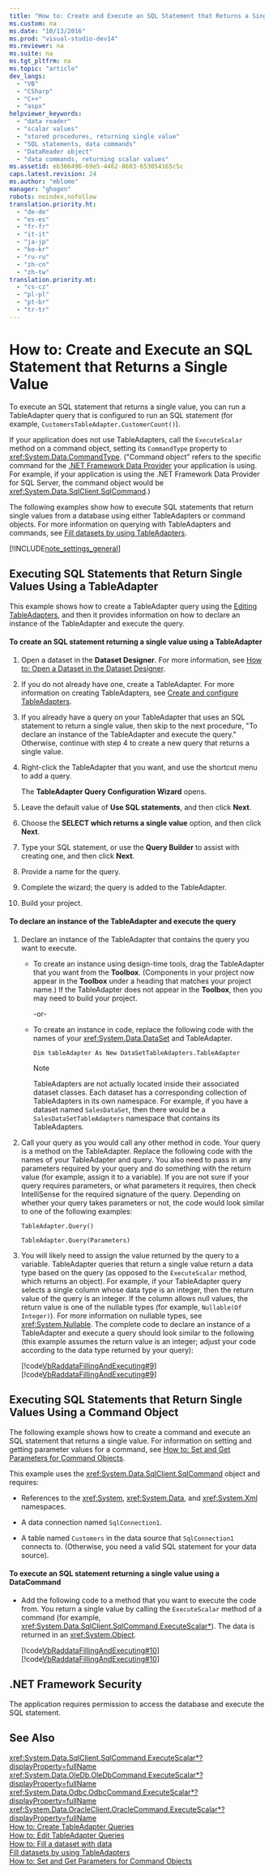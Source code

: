 ```yaml
---
title: "How to: Create and Execute an SQL Statement that Returns a Single Value"
ms.custom: na
ms.date: "10/13/2016"
ms.prod: "visual-studio-dev14"
ms.reviewer: na
ms.suite: na
ms.tgt_pltfrm: na
ms.topic: "article"
dev_langs: 
  - "VB"
  - "CSharp"
  - "C++"
  - "aspx"
helpviewer_keywords: 
  - "data reader"
  - "scalar values"
  - "stored procedures, returning single value"
  - "SQL statements, data commands"
  - "DataReader object"
  - "data commands, returning scalar values"
ms.assetid: eb366496-69e5-4462-8683-653054165c5c
caps.latest.revision: 24
ms.author: "mblome"
manager: "ghogen"
robots: noindex,nofollow
translation.priority.ht: 
  - "de-de"
  - "es-es"
  - "fr-fr"
  - "it-it"
  - "ja-jp"
  - "ko-kr"
  - "ru-ru"
  - "zh-cn"
  - "zh-tw"
translation.priority.mt: 
  - "cs-cz"
  - "pl-pl"
  - "pt-br"
  - "tr-tr"
---
```

# How to: Create and Execute an SQL Statement that Returns a Single Value
To execute an SQL statement that returns a single value, you can run a TableAdapter query that is configured to run an SQL statement (for example, `CustomersTableAdapter.CustomerCount()`).  
  
 If your application does not use TableAdapters, call the `ExecuteScalar` method on a command object, setting its `CommandType` property to <xref:System.Data.CommandType>. ("Command object" refers to the specific command for the [.NET Framework Data Provider](../Topic/.NET%20Framework%20Data%20Providers.md) your application is using. For example, if your application is using the .NET Framework Data Provider for SQL Server, the command object would be <xref:System.Data.SqlClient.SqlCommand>.)  
  
 The following examples show how to execute SQL statements that return single values from a database using either TableAdapters or command objects. For more information on querying with TableAdapters and commands, see [Fill datasets by using TableAdapters](../datatools/fill-datasets-by-using-tableadapters.md).  
  
 [!INCLUDE[note_settings_general](../datatools/includes/note_settings_general_md.md)]  
  
## Executing SQL Statements that Return Single Values Using a TableAdapter  
 This example shows how to create a TableAdapter query using the [Editing TableAdapters](../datatools/editing-tableadapters.md), and then it provides information on how to declare an instance of the TableAdapter and execute the query.  
  
#### To create an SQL statement returning a single value using a TableAdapter  
  
1.  Open a dataset in the **Dataset Designer**. For more information, see [How to: Open a Dataset in the Dataset Designer](../Topic/How%20to:%20Open%20a%20Dataset%20in%20the%20Dataset%20Designer.md).  
  
2.  If you do not already have one, create a TableAdapter. For more information on creating TableAdapters, see [Create and configure TableAdapters](../datatools/create-and-configure-tableadapters.md).  
  
3.  If you already have a query on your TableAdapter that uses an SQL statement to return a single value, then skip to the next procedure, "To declare an instance of the TableAdapter and execute the query." Otherwise, continue with step 4 to create a new query that returns a single value.  
  
4.  Right-click the TableAdapter that you want, and use the shortcut menu to add a query.  
  
     The **TableAdapter Query Configuration Wizard** opens.  
  
5.  Leave the default value of **Use SQL statements**, and then click **Next**.  
  
6.  Choose the **SELECT which returns a single value** option, and then click **Next**.  
  
7.  Type your SQL statement, or use the **Query Builder** to assist with creating one, and then click **Next**.  
  
8.  Provide a name for the query.  
  
9. Complete the wizard; the query is added to the TableAdapter.  
  
10. Build your project.  
  
#### To declare an instance of the TableAdapter and execute the query  
  
1.  Declare an instance of the TableAdapter that contains the query you want to execute.  
  
    -   To create an instance using design-time tools, drag the TableAdapter that you want from the **Toolbox**. (Components in your project now appear in the **Toolbox** under a heading that matches your project name.) If the TableAdapter does not appear in the **Toolbox**, then you may need to build your project.  
  
         -or-  
  
    -   To create an instance in code, replace the following code with the names of your <xref:System.Data.DataSet> and TableAdapter.  
  
         `Dim tableAdapter As New DataSetTableAdapters.TableAdapter`  
  
        > [!NOTE]
        >  TableAdapters are not actually located inside their associated dataset classes. Each dataset has a corresponding collection of TableAdapters in its own namespace. For example, if you have a dataset named `SalesDataSet`, then there would be a `SalesDataSetTableAdapters` namespace that contains its TableAdapters.  
  
2.  Call your query as you would call any other method in code. Your query is a method on the TableAdapter. Replace the following code with the names of your TableAdapter and query. You also need to pass in any parameters required by your query and do something with the return value (for example, assign it to a variable). If you are not sure if your query requires parameters, or what parameters it requires, then check IntelliSense for the required signature of the query. Depending on whether your query takes parameters or not, the code would look similar to one of the following examples:  
  
     `TableAdapter.Query()`  
  
     `TableAdapter.Query(Parameters)`  
  
3.  You will likely need to assign the value returned by the query to a variable. TableAdapter queries that return a single value return a data type based on the query (as opposed to the `ExecuteScalar` method, which returns an object). For example, if your TableAdapter query selects a single column whose data type is an integer, then the return value of the query is an integer. If the column allows null values, the return value is one of the nullable types (for example, `Nullable(Of Integer)`). For more information on nullable types, see <xref:System.Nullable>. The complete code to declare an instance of a TableAdapter and execute a query should look similar to the following (this example assumes the return value is an integer; adjust your code according to the data type returned by your query):  
  
     [!code[VbRaddataFillingAndExecuting#9](../datatools/codesnippet/CSharp/how-to--create-and-execute-an-sql-statement-that-returns-a-single-value_1.cs)]
[!code[VbRaddataFillingAndExecuting#9](../datatools/codesnippet/VisualBasic/how-to--create-and-execute-an-sql-statement-that-returns-a-single-value_1.vb)]  
  
## Executing SQL Statements that Return Single Values Using a Command Object  
 The following example shows how to create a command and execute an SQL statement that returns a single value. For information on setting and getting parameter values for a command, see [How to: Set and Get Parameters for Command Objects](../Topic/How%20to:%20Set%20and%20Get%20Parameters%20for%20Command%20Objects.md).  
  
 This example uses the <xref:System.Data.SqlClient.SqlCommand> object and requires:  
  
-   References to the <xref:System>, <xref:System.Data>, and <xref:System.Xml> namespaces.  
  
-   A data connection named `SqlConnection1`.  
  
-   A table named `Customers` in the data source that `SqlConnection1` connects to. (Otherwise, you need a valid SQL statement for your data source).  
  
#### To execute an SQL statement returning a single value using a DataCommand  
  
-   Add the following code to a method that you want to execute the code from. You return a single value by calling the `ExecuteScalar` method of a command (for example, <xref:System.Data.SqlClient.SqlCommand.ExecuteScalar*>). The data is returned in an <xref:System.Object>.  
  
     [!code[VbRaddataFillingAndExecuting#10](../datatools/codesnippet/CSharp/how-to--create-and-execute-an-sql-statement-that-returns-a-single-value_2.cs)]
[!code[VbRaddataFillingAndExecuting#10](../datatools/codesnippet/VisualBasic/how-to--create-and-execute-an-sql-statement-that-returns-a-single-value_2.vb)]  
  
## .NET Framework Security  
 The application requires permission to access the database and execute the SQL statement.  
  
## See Also  
 <xref:System.Data.SqlClient.SqlCommand.ExecuteScalar*?displayProperty=fullName>   
 <xref:System.Data.OleDb.OleDbCommand.ExecuteScalar*?displayProperty=fullName>   
 <xref:System.Data.Odbc.OdbcCommand.ExecuteScalar*?displayProperty=fullName>   
 <xref:System.Data.OracleClient.OracleCommand.ExecuteScalar*?displayProperty=fullName>   
 [How to: Create TableAdapter Queries](../datatools/how-to--create-tableadapter-queries.md)   
 [How to: Edit TableAdapter Queries](../datatools/how-to--edit-tableadapter-queries.md)   
 [How to: Fill a dataset with data](../datatools/how-to--fill-a-dataset-with-data.md)   
 [Fill datasets by using TableAdapters](../datatools/fill-datasets-by-using-tableadapters.md)   
 [How to: Set and Get Parameters for Command Objects](../Topic/How%20to:%20Set%20and%20Get%20Parameters%20for%20Command%20Objects.md)